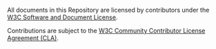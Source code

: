 All documents in this Repository are licensed by contributors
under the 
[W3C Software and Document License](https://www.w3.org/Consortium/Legal/copyright-software).

Contributions are subject to the [W3C Community Contributor License Agreement (CLA)](https://www.w3.org/community/about/agreements/cla/).
